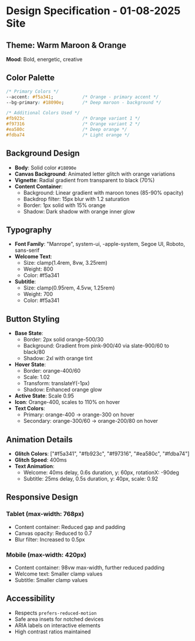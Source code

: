 # Design Specification - 01-08-2025 Site

## Theme: Warm Maroon & Orange
**Mood**: Bold, energetic, creative

## Color Palette
```css
/* Primary Colors */
--accent: #f5a341;           /* Orange - primary accent */
--bg-primary: #18090e;       /* Deep maroon - background */

/* Additional Colors Used */
#fb923c                      /* Orange variant 1 */
#f97316                      /* Orange variant 2 */
#ea580c                      /* Deep orange */
#fdba74                      /* Light orange */
```

## Background Design
- **Body**: Solid color `#18090e`
- **Canvas Background**: Animated letter glitch with orange variations
- **Vignette**: Radial gradient from transparent to black (70%)
- **Content Container**:
  - Background: Linear gradient with maroon tones (85-90% opacity)
  - Backdrop filter: 15px blur with 1.2 saturation
  - Border: 1px solid with 15% orange
  - Shadow: Dark shadow with orange inner glow

## Typography
- **Font Family**: "Manrope", system-ui, -apple-system, Segoe UI, Roboto, sans-serif
- **Welcome Text**: 
  - Size: clamp(1.4rem, 8vw, 3.25rem)
  - Weight: 800
  - Color: #f5a341
- **Subtitle**: 
  - Size: clamp(0.95rem, 4.5vw, 1.25rem)
  - Weight: 700
  - Color: #f5a341

## Button Styling
- **Base State**:
  - Border: 2px solid orange-500/30
  - Background: Gradient from pink-900/40 via slate-900/60 to black/80
  - Shadow: 2xl with orange tint
- **Hover State**:
  - Border: orange-400/60
  - Scale: 1.02
  - Transform: translateY(-1px)
  - Shadow: Enhanced orange glow
- **Active State**: Scale 0.95
- **Icon**: Orange-400, scales to 110% on hover
- **Text Colors**: 
  - Primary: orange-400 → orange-300 on hover
  - Secondary: orange-300/60 → orange-200/80 on hover

## Animation Details
- **Glitch Colors**: ["#f5a341", "#fb923c", "#f97316", "#ea580c", "#fdba74"]
- **Glitch Speed**: 400ms
- **Text Animation**: 
  - Welcome: 40ms delay, 0.6s duration, y: 60px, rotationX: -90deg
  - Subtitle: 25ms delay, 0.5s duration, y: 40px, scale: 0.92

## Responsive Design
### Tablet (max-width: 768px)
- Content container: Reduced gap and padding
- Canvas opacity: Reduced to 0.7
- Blur filter: Increased to 0.5px

### Mobile (max-width: 420px)
- Content container: 98vw max-width, further reduced padding
- Welcome text: Smaller clamp values
- Subtitle: Smaller clamp values

## Accessibility
- Respects `prefers-reduced-motion`
- Safe area insets for notched devices
- ARIA labels on interactive elements
- High contrast ratios maintained
